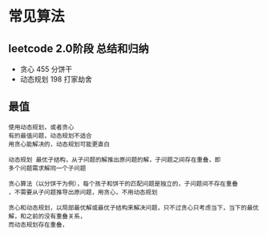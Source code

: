 # 常见算法
## leetcode 2.0阶段  总结和归纳
- 贪心
    455 分饼干
- 动态规划
    198 打家劫舍

## 最值
    使用动态规划，或者贪心
    有的最值问题，动态规划不适合
    用贪心能解决的，动态规划可能更直白

    动态规划 最优子结构，从子问题的解推出原问题的解，子问题之间存在重叠，即
    多个问题需求解同一个子问题

    贪心算法（以分饼干为例），每个孩子和饼干的匹配问题是独立的，子问题间不存在重叠
    ，不需要从子问题推导出原问题，用贪心，不用动态规划

    贪心和动态规划，以局部最优解或最优子结构来解决问题，只不过贪心只考虑当下，当下的最优解，和之前的没有重叠关系，
    而动态规划存在重叠，